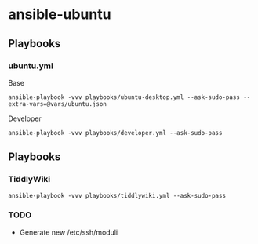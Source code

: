 # ansible-ubuntu

## Playbooks

### ubuntu.yml

Base
```
ansible-playbook -vvv playbooks/ubuntu-desktop.yml --ask-sudo-pass --extra-vars=@vars/ubuntu.json
```

Developer
```
ansible-playbook -vvv playbooks/developer.yml --ask-sudo-pass
```

## Playbooks

### TiddlyWiki
```
ansible-playbook -vvv playbooks/tiddlywiki.yml --ask-sudo-pass
```

### TODO
 - Generate new /etc/ssh/moduli

